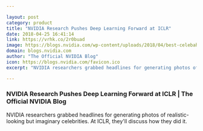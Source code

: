 ```yaml
---

layout: post
category: product
title: "NVIDIA Research Pushes Deep Learning Forward at ICLR"
date: 2018-04-25 16:41:14
link: https://vrhk.co/2r0buad
image: https://blogs.nvidia.com/wp-content/uploads/2018/04/best-celebahq-results-iclr-3.png
domain: blogs.nvidia.com
author: "The Official NVIDIA Blog"
icon: https://blogs.nvidia.com/favicon.ico
excerpt: "NVIDIA researchers grabbed headlines for generating photos of realistic-looking but imaginary celebrities. At ICLR, they'll discuss how they did it."

---
```


### NVIDIA Research Pushes Deep Learning Forward at ICLR | The Official NVIDIA Blog

NVIDIA researchers grabbed headlines for generating photos of realistic-looking but imaginary celebrities. At ICLR, they'll discuss how they did it.